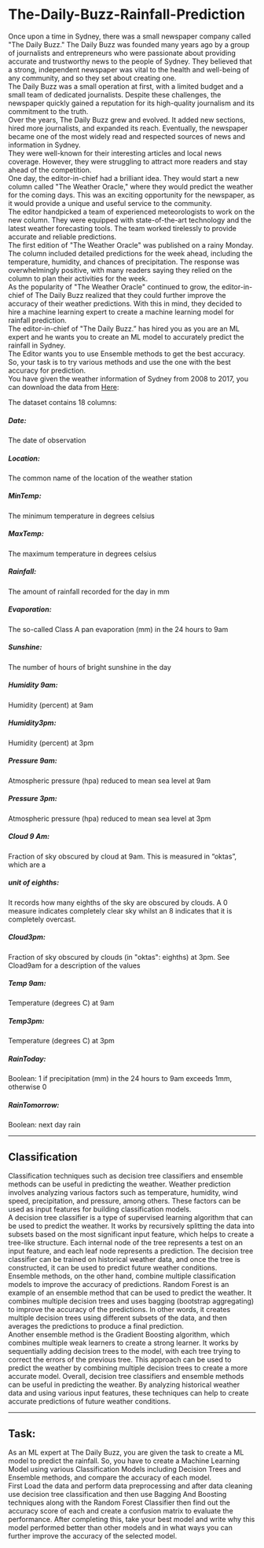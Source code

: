 # The-Daily-Buzz-Rainfall-Prediction

Once upon a time in Sydney, there was a small newspaper company called "The Daily Buzz."
The Daily Buzz was founded many years ago by a group of journalists and entrepreneurs who
were passionate about providing accurate and trustworthy news to the people of Sydney. They
believed that a strong, independent newspaper was vital to the health and well-being of any
community, and so they set about creating one. <br>
The Daily Buzz was a small operation at first, with a limited budget and a small team of
dedicated journalists. Despite these challenges, the newspaper quickly gained a reputation for
its high-quality journalism and its commitment to the truth.<br>
Over the years, The Daily Buzz grew and evolved. It added new sections, hired more
journalists, and expanded its reach. Eventually, the newspaper became one of the most widely
read and respected sources of news and information in Sydney.<br>
They were well-known for their interesting articles and local news coverage. However, they were
struggling to attract more readers and stay ahead of the competition.<br>
One day, the editor-in-chief had a brilliant idea. They would start a new column called "The
Weather Oracle," where they would predict the weather for the coming days. This was an
exciting opportunity for the newspaper, as it would provide a unique and useful service to the
community.<br>
The editor handpicked a team of experienced meteorologists to work on the new column. They
were equipped with state-of-the-art technology and the latest weather forecasting tools. The
team worked tirelessly to provide accurate and reliable predictions.<br>
The first edition of "The Weather Oracle" was published on a rainy Monday. The column
included detailed predictions for the week ahead, including the temperature, humidity, and
chances of precipitation. The response was overwhelmingly positive, with many readers saying
they relied on the column to plan their activities for the week.<br>
As the popularity of "The Weather Oracle" continued to grow, the editor-in-chief of The Daily
Buzz realized that they could further improve the accuracy of their weather predictions. With this
in mind, they decided to hire a machine learning expert to create a machine learning model for
rainfall prediction.<br>
The editor-in-chief of "The Daily Buzz.” has hired you as you are an ML expert and he wants
you to create an ML model to accurately predict the rainfall in Sydney.<br>
The Editor wants you to use Ensemble methods to get the best accuracy. So, your task is to try
various methods and use the one with the best accuracy for prediction.<br>
You have given the weather information of Sydney from 2008 to 2017, you can download the
data from [Here](https://github.com/ashita27/The-Daily-Buzz-Rainfall-Prediction/blob/main/sydney_rain%20prediction.xlsx): <br>

The dataset contains 18 columns: <br>
##### Date:
The date of observation
##### Location:
The common name of the location of the weather station
##### MinTemp:
The minimum temperature in degrees celsius
##### MaxTemp: 
The maximum temperature in degrees celsius
##### Rainfall:
The amount of rainfall recorded for the day in mm
##### Evaporation:
The so-called Class A pan evaporation (mm) in the 24 hours to 9am
##### Sunshine:
The number of hours of bright sunshine in the day
##### Humidity 9am: 
Humidity (percent) at 9am
##### Humidity3pm:
Humidity (percent) at 3pm
##### Pressure 9am:
Atmospheric pressure (hpa) reduced to mean sea level at 9am
##### Pressure 3pm:
Atmospheric pressure (hpa) reduced to mean sea level at 3pm
##### Cloud 9 Am:
Fraction of sky obscured by cloud at 9am. This is measured in “oktas”, which are a
##### unit of eighths: 
It records how many eighths of the sky are obscured by clouds. A 0 measure
indicates completely clear sky whilst an 8 indicates that it is completely overcast.
##### Cloud3pm:
Fraction of sky obscured by clouds (in "oktas": eighths) at 3pm. See Cload9am for a
description of the values
##### Temp 9am:
Temperature (degrees C) at 9am
##### Temp3pm:
Temperature (degrees C) at 3pm
##### RainToday:
Boolean: 1 if precipitation (mm) in the 24 hours to 9am exceeds 1mm, otherwise 0
##### RainTomorrow:
Boolean: next day rain

<hr>

## Classification

Classification techniques such as decision tree classifiers and ensemble methods can be useful
in predicting the weather. Weather prediction involves analyzing various factors such as
temperature, humidity, wind speed, precipitation, and pressure, among others. These factors
can be used as input features for building classification models.<br>
A decision tree classifier is a type of supervised learning algorithm that can be used to predict
the weather. It works by recursively splitting the data into subsets based on the most significant
input feature, which helps to create a tree-like structure. Each internal node of the tree
represents a test on an input feature, and each leaf node represents a prediction. The decision
tree classifier can be trained on historical weather data, and once the tree is constructed, it can
be used to predict future weather conditions.<br>
Ensemble methods, on the other hand, combine multiple classification models to improve the
accuracy of predictions. Random Forest is an example of an ensemble method that can be used
to predict the weather. It combines multiple decision trees and uses bagging (bootstrap
aggregating) to improve the accuracy of the predictions. In other words, it creates multiple
decision trees using different subsets of the data, and then averages the predictions to produce
a final prediction.<br>
Another ensemble method is the Gradient Boosting algorithm, which combines multiple weak
learners to create a strong learner. It works by sequentially adding decision trees to the model,
with each tree trying to correct the errors of the previous tree. This approach can be used to
predict the weather by combining multiple decision trees to create a more accurate model.
Overall, decision tree classifiers and ensemble methods can be useful in predicting the weather.
By analyzing historical weather data and using various input features, these techniques can
help to create accurate predictions of future weather conditions.

<hr>

## Task:

As an ML expert at The Daily Buzz, you are given the task to create a ML model to predict the
rainfall. So, you have to create a Machine Learning Model using various Classification Models
including Decision Trees and Ensemble methods, and compare the accuracy of each model.<br>
First Load the data and perform data preprocessing and after data cleaning use decision tree
classification and then use Bagging And Boosting techniques along with the Random Forest
Classifier then find out the accuracy score of each and create a confusion matrix to evaluate the
performance. After completing this, take your best model and write why this model performed
better than other models and in what ways you can further improve the accuracy of the selected
model.
